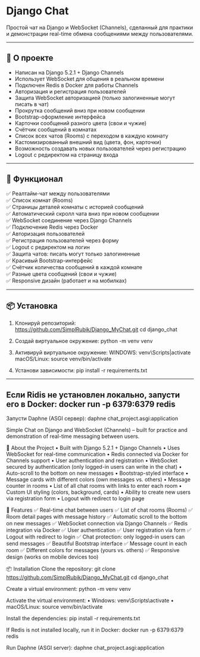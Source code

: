 # Django Chat

Простой чат на Django и WebSocket (Channels), сделанный для практики и демонстрации real-time обмена сообщениями между пользователями.

---

## 🚀 О проекте

- Написан на Django 5.2.1 + Django Channels
- Использует WebSocket для общения в реальном времени
- Подключен Redis в Docker для работы Channels
- Авторизация и регистрация пользователей
- Защита WebSocket авторизацией (только залогиненные могут писать в чат)
- Прокрутка сообщений вниз при новом сообщении
- Bootstrap-оформление интерфейса
- Карточки сообщений разного цвета (свои и чужие)
- Счётчик сообщений в комнатах
- Список всех чатов (Rooms) с переходом в каждую комнату
- Кастомизированный внешний вид (цвета, фон, карточки)
- Возможность создавать новых пользователей через регистрацию
- Logout с редиректом на страницу входа

---

## 📝 Функционал

✅ Реалтайм-чат между пользователями  
✅ Список комнат (Rooms)  
✅ Страницы деталей комнаты с историей сообщений  
✅ Автоматический скролл чата вниз при новом сообщении  
✅ WebSocket соединение через Django Channels  
✅ Подключение Redis через Docker  
✅ Авторизация пользователей  
✅ Регистрация пользователей через форму  
✅ Logout с редиректом на логин  
✅ Защита чатов: писать могут только залогиненные  
✅ Красивый Bootstrap-интерфейс  
✅ Счётчик количества сообщений в каждой комнате  
✅ Разные цвета сообщений (свои и чужие)  
✅ Responsive дизайн (работает и на мобилках)

---

## 📦 Установка

1. Клонируй репозиторий:
https://github.com/SimplRubik/Django_MyChat.git
cd django_chat

2. Создай виртуальное окружение:
   python -m venv venv

3. Активируй виртуальное окружение:
   WINDOWS: venv\Scripts|activate
   macOS/Linux: source venv/bin/activate

4. Установи зависимости:
   pip install -r requirements.txt

---
  Если Ridis не установлен локально, запусти его в Docker:
    docker run -p 6379:6379 redis
---
  Запусти Daphne (ASGI сервер):
    daphne chat_project.asgi:application
    

Simple Chat on Django and WebSocket (Channels) – built for practice and demonstration of real-time messaging between users.

🚀 About the Project
 • Built with Django 5.2.1 + Django Channels
 • Uses WebSocket for real-time communication
 • Redis connected via Docker for Channels support
 • User authentication and registration
 • WebSocket secured by authentication (only logged-in users can write in the chat)
 • Auto-scroll to the bottom on new messages
 • Bootstrap-styled interface
 • Message cards with different colors (own messages vs. others)
 • Message counter in rooms
 • List of all chat rooms with links to enter each room
 • Custom UI styling (colors, background, cards)
 • Ability to create new users via registration form
 • Logout with redirect to login page

📝 Features
✅ Real-time chat between users
✅ List of chat rooms (Rooms)
✅ Room detail pages with message history
✅ Automatic scroll to the bottom on new messages
✅ WebSocket connection via Django Channels
✅ Redis integration via Docker
✅ User authentication
✅ User registration via form
✅ Logout with redirect to login
✅ Chat protection: only logged-in users can send messages
✅ Beautiful Bootstrap interface
✅ Message count in each room
✅ Different colors for messages (yours vs. others)
✅ Responsive design (works on mobile devices too)

📦 Installation
Clone the repository:
git clone https://github.com/SimplRubik/Django_MyChat.git
cd django_chat

Create a virtual environment:
python -m venv venv

Activate the virtual environment:
 • Windows: venv\Scripts\activate
 • macOS/Linux: source venv/bin/activate

Install the dependencies:
pip install -r requirements.txt

If Redis is not installed locally, run it in Docker:
docker run -p 6379:6379 redis

Run Daphne (ASGI server):
daphne chat_project.asgi:application

  

